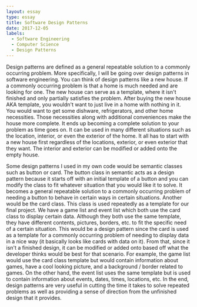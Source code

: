 ```yaml
---
layout: essay
type: essay
title: Software Design Patterns
date: 2017-12-05
labels:
  - Software Engineering
  - Computer Science
  - Design Patterns
---
```

Design patterns are defined as a general repeatable solution to a commonly occurring problem. More specifically, I will be going
over design patterns in software engineering. You can think of design patterns like a new house. If a commonly 
occurring problem is that a home is much needed and are looking for one. The new house can serve as a template, where it isn't 
finished and only partially satisfies the problem. After buying the new house AKA template, you wouldn't want to just
live in a home with nothing in it. You would want to get some dishware, refrigerators, and other home necessities. Those necessities
along with additional conveniences make the house more complete. It ends up becoming a complete solution to your problem as time
goes on. It can be used in many different situations such as the location, interior, or even the exterior of the home. It all has
to start with a new house first regardless of the locations, exterior, or even exterior that they want. The interior and exterior can 
be modified or added onto the empty house. 

Some design patterns I used in my own code would be semantic classes such as button or card. The button class in semantic
acts as a design pattern because it starts off with an initial template of a button and you can modify the class to fit whatever
situation that you would like it to solve. It becomes a general repeatable solution to a commonly occurring problem of needing a 
button to behave in certain ways in certain situations. Another would be the card class. This class is used repeatedly as a template for our final project. We have a game list and event list which both use 
the card class to display certain data. Although they both use the same template, they have different contents, pictures, borders,
etc. to fit the specific need of a certain situation. This would be a design pattern since the card is used as a template for 
a commonly occurring problem of needing to display data in a nice way (it basically looks like cards with data on it). From that,
since it isn't a finished design, it can be modified or added onto based off what the developer thinks would be best for
that scenario. For example, the game list would use the card class template but would contain information about games, have a cool
looking picture, and a background / border related to games. On the other hand, the event list uses the same template but is used
to contain information about events, dates, times, locations, etc. In the end, design patterns are very useful in cutting the time
it takes to solve repeated problems as well as providing a sense of direction from the unfinished design that it provides.

